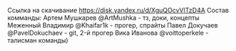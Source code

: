 Ссылка на скачивание
https://disk.yandex.ru/d/XguQOcvVlTzD4A
Состав комманды:
Артем Мушкарев @ArtMushka - тз, доки, концепты
Меженный Владимир @Khaifar1k - прогер, спрайты
Павел Докучаев @PavelDokuchaev - git, 2-й прогер
Вика Иванова @voittoperkele - талисман команды)
